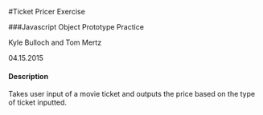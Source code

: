 #Ticket Pricer Exercise

###Javascript Object Prototype Practice

Kyle Bulloch and Tom Mertz

04.15.2015

#### Description

Takes user input of a movie ticket and outputs the price based on the type of ticket inputted.
